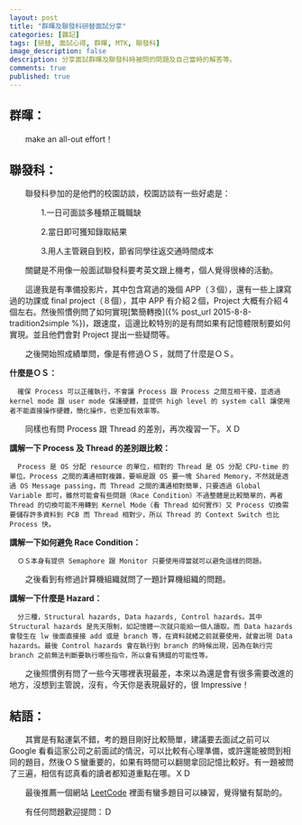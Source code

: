 ```yaml
---
layout: post
title: "群暉及聯發科研替面試分享"
categories: [雜記]
tags: [研替, 面試心得, 群暉, MTK, 聯發科]
image_description: false
description: 分享面試群暉及聯發科時被問的問題及自己當時的解答等。
comments: true
published: true
---
```

## 群暉：

　　make an all-out effort！

## 聯發科：

　　聯發科參加的是他們的校園訪談，校園訪談有一些好處是：

　　　　1.一日可面談多種類正職職缺

　　　　2.當日即可獲知錄取結果

　　　　3.用人主管親自到校，節省同學往返交通時間成本

　　關鍵是不用像一般面試聯發科要考英文跟上機考，個人覺得很棒的活動。

　　這邊我是有準備投影片，其中包含寫過的幾個 APP（３個），還有一些上課寫過的功課或 final project（８個），其中 APP 有介紹２個，Project 大概有介紹４個左右。然後照慣例問了如何實現[繁簡轉換]({% post_url 2015-8-8-tradition2simple %})，跟速度，這邊比較特別的是有問如果有記憶體限制要如何實現。並且他們會對 Project 提出一些疑問等。

　　之後開始照成績單問，像是有修過ＯＳ，就問了什麼是ＯＳ。

**什麼是ＯＳ：**

      確保 Process 可以正確執行，不會讓 Process 跟 Process 之間互相干擾，並透過 kernel mode 跟 user mode 保護硬體，並提供 high level 的 system call 讓使用者不能直接操作硬體，簡化操作，也更加有效率等。

　　同樣也有問 Process 跟 Thread 的差別，再次複習一下。ＸＤ

**講解一下 Process 及 Thread 的差別跟比較：**

      Process 是 OS 分配 resource 的單位，相對的 Thread 是 OS 分配 CPU-time 的單位。Process 之間的溝通相對複雜，要嘛是跟 OS 要一塊 Shared Memory，不然就是透過 OS Message passing，而 Thread 之間的溝通相對簡單，只要透過 Global Variable 即可，雖然可能會有些問題（Race Condition）不過整體是比較簡單的，再者 Thread 的切換可能不用轉到 Kernel Mode（看 Thread 如何實作）又 Process 切換需要儲存許多資料到 PCB 而 Thread 相對少，所以 Thread 的 Context Switch 也比 Process 快。

**講解一下如何避免 Race Condition：**

      ＯＳ本身有提供 Semaphore 跟 Monitor 只要使用得當就可以避免這樣的問題。

　　之後看到有修過計算機組織就問了一題計算機組織的問題。

**講解一下什麼是 Hazard：**

      分三種，Structural hazards, Data hazards, Control hazards。其中 Structural hazards 是先天限制，如記憶體一次就只能給一個人讀取。而 Data hazards 會發生在 lw 後面直接接 add 或是 branch 等，在資料就緒之前就要使用，就會出現 Data hazards。最後 Control hazards 會在執行到 branch 的時候出現，因為在執行完 branch 之前無法判斷要執行哪些指令，所以會有猜錯的可能性等。

　　之後照慣例有問了一些今天哪裡表現最差，本來以為還是會有很多需要改進的地方，沒想到主管說，沒有，今天你是表現最好的，很 Impressive！

## 結語：

　　其實是有點運氣不錯，考的題目剛好比較簡單，建議要去面試之前可以 Google 看看這家公司之前面試的情況，可以比較有心理準備，或許還能被問到相同的題目，然後ＯＳ蠻重要的，如果有時間可以翻閱拿回記憶比較好。有一題被問了三遍，相信有認真看的讀者都知道重點在哪。ＸＤ

　　最後推薦一個網站 <a href="https://leetcode.com">LeetCode</a> 裡面有蠻多題目可以練習，覺得蠻有幫助的。

　　有任何問題歡迎提問：Ｄ




